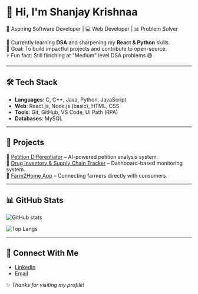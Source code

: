 # 👋 Hi, I'm Shanjay Krishnaa  

🚀 Aspiring Software Developer | 💻 Web Developer | 📊 Problem Solver  

🌱 Currently learning **DSA** and sharpening my **React & Python** skills.  
🎯 Goal: To build impactful projects and contribute to open-source.  
⚡ Fun fact: Still flinching at "Medium" level DSA problems 😅  

---

## 🛠️ Tech Stack  
- **Languages**: C, C++, Java, Python, JavaScript  
- **Web**: React.js, Node.js (basic), HTML, CSS  
- **Tools**: Git, GitHub, VS Code, UI Path (RPA)  
- **Databases**: MySQL  

---

## 📌 Projects  
🔹 [Petition Differentiator](#) – AI-powered petition analysis system.  
🔹 [Drug Inventory & Supply Chain Tracker](#) – Dashboard-based monitoring system.  
🔹 [Farm2Home App](#) – Connecting farmers directly with consumers.  

---

## 📊 GitHub Stats  
![GitHub stats](https://github-readme-stats.vercel.app/api?username=YOUR_USERNAME&show_icons=true&theme=tokyonight)  

![Top Langs](https://github-readme-stats.vercel.app/api/top-langs/?username=YOUR_USERNAME&layout=compact&theme=tokyonight)  

---

## 🤝 Connect With Me  
- [LinkedIn](#)  
- [Email](mailto:yourmail@example.com)  

✨ _Thanks for visiting my profile!_  
